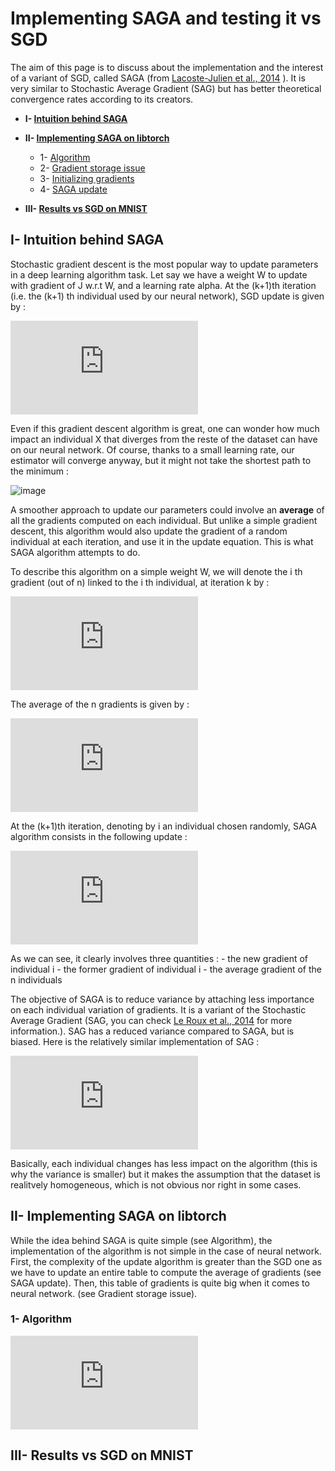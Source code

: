 # Implementing SAGA and testing it vs SGD
The aim of this page is to discuss about the implementation and the interest of a variant of SGD, called SAGA (from  [Lacoste-Julien et al., 2014](http://papers.nips.cc/paper/5258-saga-a-fast-incremental-gradient-method-with-support-for-non-strongly-convex-composite-objectives.pdf) ). It is very similar to Stochastic Average Gradient (SAG) but has better theoretical convergence rates according to its creators.

- **I- [ Intuition behind SAGA ](#intuition)**

- **II- [ Implementing SAGA on libtorch ](#implementing)**
	- 1- [Algorithm ](#algorithm)
	- 2- [Gradient storage issue ](#storage)
	- 3- [Initializing gradients ](#init)
	- 4- [SAGA update ](#update)

- **III- [ Results vs SGD on MNIST ](#results)**

<a name="intuition"></a>
## I- Intuition behind SAGA

Stochastic gradient descent is the most popular way to update parameters in a deep learning algorithm task. Let say we have a weight W to update with gradient of J w.r.t W, and a learning rate alpha. At the (k+1)th iteration (i.e. the (k+1) th individual used by our neural network), SGD update is given by :

![equation](https://latex.codecogs.com/png.latex?%5Cdpi%7B150%7D%20W%5E%7B%28k&plus;1%29%7D%20%3A%3D%20W%5E%7B%28k%29%7D%20-%20%5Calpha%20%5Cfrac%7B%5Cpartial%20J%7D%7B%5Cpartial%20W%5E%7B%28k%29%7D%7D)

Even if this gradient descent algorithm is great, one can wonder how much impact an individual X that diverges from the reste of the dataset can have on our neural network. Of course, thanks to a small learning rate, our estimator will converge anyway, but it might not take the shortest path to the minimum :

![image](https://www.researchgate.net/profile/Balint_Gersey/publication/326676131/figure/fig20/AS:653646912028672@1532852976155/The-red-path-represents-the-path-followed-by-stochastic-gradient-descent-using-Momentum.png)

A smoother approach to update our parameters could involve an **average** of all the gradients computed on each individual. But unlike a simple gradient descent, this algorithm would also update the gradient of a random individual at each iteration, and use it in the update equation. This is what SAGA algorithm attempts to do. 

To describe this algorithm on a simple weight W, we will denote the i th gradient (out of n) linked to the i th individual, at iteration k by :

![equation](https://latex.codecogs.com/png.latex?%5Cdpi%7B150%7D%20dW_%7Bi%7D%5E%7B%28k%29%7D%20%3D%20%5Cleft%20%28%20%5Cfrac%7B%5Cpartial%20J%7D%7B%5Cpartial%20W%7D%5Cright%20%29%20_%7Bi%7D%5E%7B%28k%29%7D)

The average of the n gradients is given by : 

![equation](https://latex.codecogs.com/png.latex?%5Cdpi%7B150%7D%20d%5Cmathcal%7BW%7D%5E%7Bk%7D%20%3D%20%5Cfrac%7B1%7D%7Bn%7D%5Csum_%7Bi%3D1%7D%5E%7Bn%7DdW_%7Bi%7D%5E%7Bk%7D)

At the (k+1)th iteration, denoting by i an individual chosen randomly, SAGA algorithm consists in the following update : 

![equation](https://latex.codecogs.com/png.latex?%5Cdpi%7B150%7D%20W%5E%7B%28k&plus;1%29%7D%3A%3DW%5E%7B%28k%29%7D%20-%20%5Calpha%20%5Cleft%20%28%20dW_%7Bi%7D%5E%7B%28k&plus;1%29%7D%20-%5C%3B%20dW_%7Bi%7D%5E%7B%28k%29%7D%20&plus;%5C%3B%20d%5Cmathcal%7BW%7D%5E%7B%28k%29%7D%20%5Cright%20%29)

As we can see, it clearly involves three quantities :
	- the new gradient of individual i
	- the former gradient of individual i
	- the average gradient of the n individuals

The objective of SAGA is to reduce variance by attaching less importance on each individual variation of gradients. It is a variant of the Stochastic Average Gradient (SAG, you can check [Le Roux et al., 2014](https://arxiv.org/pdf/1309.2388.pdf) for more information.). SAG has a reduced variance compared to SAGA, but is biased. Here is the relatively similar implementation of SAG :

![equation](https://latex.codecogs.com/png.latex?%5Cdpi%7B150%7D%20W%5E%7B%28k&plus;1%29%7D%3A%3DW%5E%7B%28k%29%7D%20-%20%5Calpha%20%5Cleft%20%28%20%5Cfrac%7BdW_%7Bi%7D%5E%7B%28k&plus;1%29%7D%20-%5C%3B%20dW_%7Bi%7D%5E%7B%28k%29%7D%7D%7Bn%7D%20&plus;%5C%3B%20d%5Cmathcal%7BW%7D%5E%7B%28k%29%7D%20%5Cright%20%29)

Basically, each individual changes has less impact on the algorithm (this is why the variance is smaller) but it makes the assumption that the dataset is realitvely homogeneous, which is not obvious nor right in some cases.

<a name="implementing"></a>
## II- Implementing SAGA on libtorch 

While the idea behind SAGA is quite simple (see Algorithm), the implementation of the algorithm is not simple in the case of neural network. First, the complexity of the update algorithm is greater than the SGD one as we have to update an entire table to compute the average of gradients (see SAGA update).
Then, this table of gradients is quite big when it comes to neural network. (see Gradient storage issue).

<a name="algorithm"></a>
### 1- Algorithm

![equation](https://latex.codecogs.com/png.latex?%5Cfn_cm%20%5Cmathcal%7BS%7D%3A%3D%20%5Cleft%20%5B%20dW_%7B1%7D%2C...%2CdW_%7Bn%7D%20%5Cright%20%5D)



<a name="results"></a>
## III- Results vs SGD on MNIST
